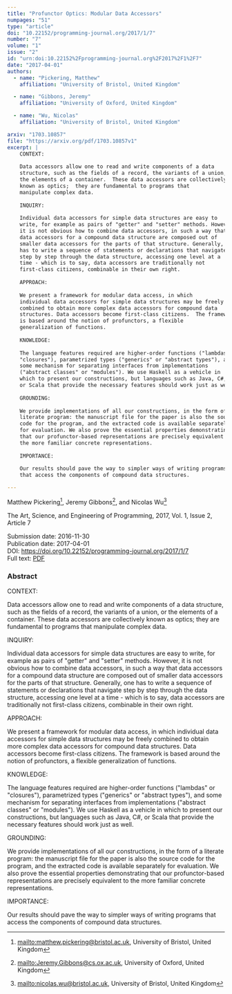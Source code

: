 ```yaml
---
title: "Profunctor Optics: Modular Data Accessors"
numpages: "51"
type: "article"
doi: "10.22152/programming-journal.org/2017/1/7"
number: "7"
volume: "1"
issue: "2"
id: "urn:doi:10.22152%2Fprogramming-journal.org%2F2017%2F1%2F7"
date: "2017-04-01"
authors: 
  - name: "Pickering, Matthew"
    affiliation: "University of Bristol, United Kingdom"

  - name: "Gibbons, Jeremy"
    affiliation: "University of Oxford, United Kingdom"

  - name: "Wu, Nicolas"
    affiliation: "University of Bristol, United Kingdom"

arxiv: "1703.10857"
file: "https://arxiv.org/pdf/1703.10857v1"
excerpt: |
    CONTEXT:
    
    Data accessors allow one to read and write components of a data
    structure, such as the fields of a record, the variants of a union, or
    the elements of a container.  These data accessors are collectively
    known as optics;  they are fundamental to programs that
    manipulate complex data.
    
    INQUIRY:
    
    Individual data accessors for simple data structures are easy to
    write, for example as pairs of "getter" and "setter" methods. However,
    it is not obvious how to combine data accessors, in such a way that
    data accessors for a compound data structure are composed out of
    smaller data accessors for the parts of that structure. Generally, one
    has to write a sequence of statements or declarations that navigate
    step by step through the data structure, accessing one level at a
    time - which is to say, data accessors are traditionally not
    first-class citizens, combinable in their own right.
    
    APPROACH:
    
    We present a framework for modular data access, in which
    individual data accessors for simple data structures may be freely
    combined to obtain more complex data accessors for compound data
    structures. Data accessors become first-class citizens.  The framework
    is based around the notion of profunctors, a flexible
    generalization of functions.
    
    KNOWLEDGE:
    
    The language features required are higher-order functions ("lambdas" or
    "closures"), parametrized types ("generics" or "abstract types"), and
    some mechanism for separating interfaces from implementations
    ("abstract classes" or "modules"). We use Haskell as a vehicle in
    which to present our constructions, but languages such as Java, C#,
    or Scala that provide the necessary features should work just as well.
    
    GROUNDING:
    
    We provide implementations of all our constructions, in the form of a
    literate program: the manuscript file for the paper is also the source
    code for the program, and the extracted code is available separately
    for evaluation. We also prove the essential properties demonstrating
    that our profunctor-based representations are precisely equivalent to
    the more familiar concrete representations.
    
    IMPORTANCE:
    
    Our results should pave the way to simpler ways of writing programs
    that access the components of compound data structures.

---
```

Matthew Pickering[^1], Jeremy Gibbons[^2], and Nicolas Wu[^3]

The Art, Science, and Engineering of Programming, 2017, Vol. 1, Issue 2, Article 7

Submission date: 2016-11-30  
Publication date: 2017-04-01  
DOI: <https://doi.org/10.22152/programming-journal.org/2017/1/7>  
Full text: [PDF](https://arxiv.org/pdf/1703.10857v1)  


### Abstract
CONTEXT:

Data accessors allow one to read and write components of a data
structure, such as the fields of a record, the variants of a union, or
the elements of a container.  These data accessors are collectively
known as optics;  they are fundamental to programs that
manipulate complex data.

INQUIRY:

Individual data accessors for simple data structures are easy to
write, for example as pairs of "getter" and "setter" methods. However,
it is not obvious how to combine data accessors, in such a way that
data accessors for a compound data structure are composed out of
smaller data accessors for the parts of that structure. Generally, one
has to write a sequence of statements or declarations that navigate
step by step through the data structure, accessing one level at a
time - which is to say, data accessors are traditionally not
first-class citizens, combinable in their own right.

APPROACH:

We present a framework for modular data access, in which
individual data accessors for simple data structures may be freely
combined to obtain more complex data accessors for compound data
structures. Data accessors become first-class citizens.  The framework
is based around the notion of profunctors, a flexible
generalization of functions.

KNOWLEDGE:

The language features required are higher-order functions ("lambdas" or
"closures"), parametrized types ("generics" or "abstract types"), and
some mechanism for separating interfaces from implementations
("abstract classes" or "modules"). We use Haskell as a vehicle in
which to present our constructions, but languages such as Java, C#,
or Scala that provide the necessary features should work just as well.

GROUNDING:

We provide implementations of all our constructions, in the form of a
literate program: the manuscript file for the paper is also the source
code for the program, and the extracted code is available separately
for evaluation. We also prove the essential properties demonstrating
that our profunctor-based representations are precisely equivalent to
the more familiar concrete representations.

IMPORTANCE:

Our results should pave the way to simpler ways of writing programs
that access the components of compound data structures.


[^1]: <mailto:matthew.pickering@bristol.ac.uk>, University of Bristol, United Kingdom
[^2]: <mailto:Jeremy.Gibbons@cs.ox.ac.uk>, University of Oxford, United Kingdom
[^3]: <mailto:nicolas.wu@bristol.ac.uk>, University of Bristol, United Kingdom
